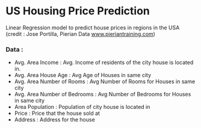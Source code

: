 # US Housing Price Prediction
Linear Regression model to predict house prices in regions in the USA (credit : Jose Portilla, Pierian Data www.pieriantraining.com)

### Data : 
* Avg. Area Income : Avg. Income of residents of the city house is located in.
* Avg. Area House Age : Avg Age of Houses in same city
* Avg. Area Number of Rooms : Avg Number of Rooms for Houses in same city
* Avg. Area Number of Bedrooms : Avg Number of Bedrooms for Houses in same city
* Area Population : Population of city house is located in
* Price : Price that the house sold at
* Address : Address for the house
